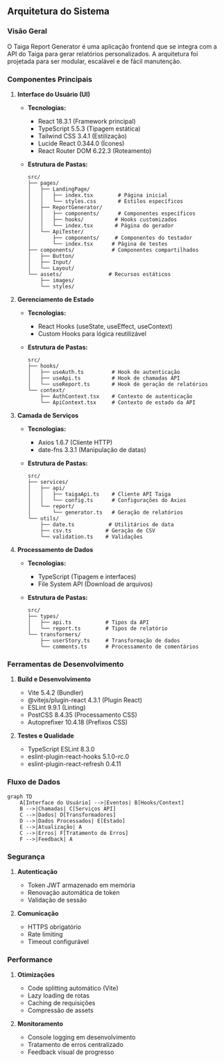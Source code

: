 ## Arquitetura do Sistema

### Visão Geral

O Taiga Report Generator é uma aplicação frontend que se integra com a API do Taiga para gerar relatórios personalizados. A arquitetura foi projetada para ser modular, escalável e de fácil manutenção.

### Componentes Principais

1. **Interface do Usuário (UI)**
   - **Tecnologias:**
     - React 18.3.1 (Framework principal)
     - TypeScript 5.5.3 (Tipagem estática)
     - Tailwind CSS 3.4.1 (Estilização)
     - Lucide React 0.344.0 (Ícones)
     - React Router DOM 6.22.3 (Roteamento)
   
   - **Estrutura de Pastas:**
     ```
     src/
     ├── pages/
     │   ├── LandingPage/
     │   │   ├── index.tsx        # Página inicial
     │   │   └── styles.css       # Estilos específicos
     │   ├── ReportGenerator/
     │   │   ├── components/      # Componentes específicos
     │   │   ├── hooks/          # Hooks customizados
     │   │   └── index.tsx       # Página do gerador
     │   └── ApiTester/
     │       ├── components/     # Componentes do testador
     │       └── index.tsx      # Página de testes
     ├── components/            # Componentes compartilhados
     │   ├── Button/
     │   ├── Input/
     │   └── Layout/
     └── assets/               # Recursos estáticos
         ├── images/
         └── styles/
     ```

2. **Gerenciamento de Estado**
   - **Tecnologias:**
     - React Hooks (useState, useEffect, useContext)
     - Custom Hooks para lógica reutilizável
   
   - **Estrutura de Pastas:**
     ```
     src/
     ├── hooks/
     │   ├── useAuth.ts         # Hook de autenticação
     │   ├── useApi.ts          # Hook de chamadas API
     │   └── useReport.ts       # Hook de geração de relatórios
     └── context/
         ├── AuthContext.tsx    # Contexto de autenticação
         └── ApiContext.tsx     # Contexto de estado da API
     ```

3. **Camada de Serviços**
   - **Tecnologias:**
     - Axios 1.6.7 (Cliente HTTP)
     - date-fns 3.3.1 (Manipulação de datas)
   
   - **Estrutura de Pastas:**
     ```
     src/
     ├── services/
     │   ├── api/
     │   │   ├── taigaApi.ts    # Cliente API Taiga
     │   │   └── config.ts      # Configurações do Axios
     │   └── report/
     │       └── generator.ts   # Geração de relatórios
     └── utils/
         ├── date.ts           # Utilitários de data
         ├── csv.ts           # Geração de CSV
         └── validation.ts    # Validações
     ```

4. **Processamento de Dados**
   - **Tecnologias:**
     - TypeScript (Tipagem e interfaces)
     - File System API (Download de arquivos)
   
   - **Estrutura de Pastas:**
     ```
     src/
     ├── types/
     │   ├── api.ts           # Tipos da API
     │   └── report.ts        # Tipos de relatório
     └── transformers/
         ├── userStory.ts     # Transformação de dados
         └── comments.ts      # Processamento de comentários
     ```

### Ferramentas de Desenvolvimento

1. **Build e Desenvolvimento**
   - Vite 5.4.2 (Bundler)
   - @vitejs/plugin-react 4.3.1 (Plugin React)
   - ESLint 9.9.1 (Linting)
   - PostCSS 8.4.35 (Processamento CSS)
   - Autoprefixer 10.4.18 (Prefixos CSS)

2. **Testes e Qualidade**
   - TypeScript ESLint 8.3.0
   - eslint-plugin-react-hooks 5.1.0-rc.0
   - eslint-plugin-react-refresh 0.4.11

### Fluxo de Dados

```mermaid
graph TD
    A[Interface do Usuário] -->|Eventos| B[Hooks/Context]
    B -->|Chamadas| C[Serviços API]
    C -->|Dados| D[Transformadores]
    D -->|Dados Processados| E[Estado]
    E -->|Atualização| A
    C -->|Erros| F[Tratamento de Erros]
    F -->|Feedback| A
```

### Segurança

1. **Autenticação**
   - Token JWT armazenado em memória
   - Renovação automática de token
   - Validação de sessão

2. **Comunicação**
   - HTTPS obrigatório
   - Rate limiting
   - Timeout configurável

### Performance

1. **Otimizações**
   - Code splitting automático (Vite)
   - Lazy loading de rotas
   - Caching de requisições
   - Compressão de assets

2. **Monitoramento**
   - Console logging em desenvolvimento
   - Tratamento de erros centralizado
   - Feedback visual de progresso